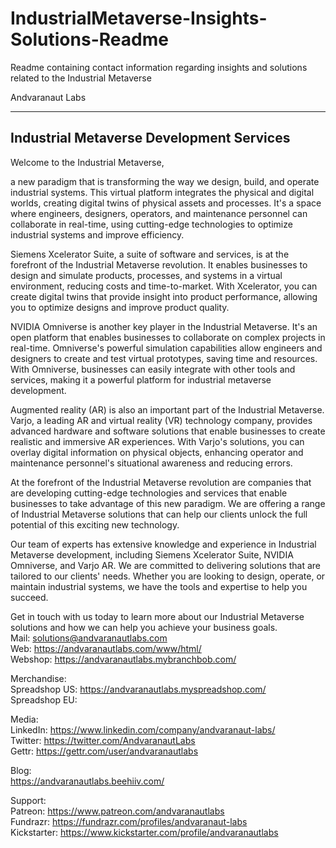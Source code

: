 # IndustrialMetaverse-Insights-Solutions-Readme
Readme containing contact information regarding insights and solutions related to the Industrial Metaverse

Andvaranaut Labs

----------------------------
Industrial Metaverse Development Services
----------------------------

Welcome to the Industrial Metaverse, 

a new paradigm that is transforming the way we design, build, and operate industrial systems. 
This virtual platform integrates the physical and digital worlds, creating digital twins of physical assets and processes. 
It's a space where engineers, designers, operators, and maintenance personnel can collaborate in real-time, using cutting-edge technologies to optimize industrial systems and improve efficiency.

Siemens Xcelerator Suite, a suite of software and services, is at the forefront of the Industrial Metaverse revolution. 
It enables businesses to design and simulate products, processes, and systems in a virtual environment, reducing costs and time-to-market. 
With Xcelerator, you can create digital twins that provide insight into product performance, allowing you to optimize designs and improve product quality.

NVIDIA Omniverse is another key player in the Industrial Metaverse. 
It's an open platform that enables businesses to collaborate on complex projects in real-time. 
Omniverse's powerful simulation capabilities allow engineers and designers to create and test virtual prototypes, saving time and resources. 
With Omniverse, businesses can easily integrate with other tools and services, making it a powerful platform for industrial metaverse development.

Augmented reality (AR) is also an important part of the Industrial Metaverse.  
Varjo, a leading AR and virtual reality (VR) technology company, provides advanced hardware and software solutions that enable businesses to create realistic and immersive AR experiences. With Varjo's solutions, you can overlay digital information on physical objects, enhancing operator and maintenance personnel's situational awareness and reducing errors.

At the forefront of the Industrial Metaverse revolution are companies that are developing cutting-edge technologies and services that enable businesses to take advantage of this new paradigm. We are offering a range of Industrial Metaverse solutions that can help our clients unlock the full potential of this exciting new technology.

Our team of experts has extensive knowledge and experience in Industrial Metaverse development, including Siemens Xcelerator Suite, NVIDIA Omniverse, and Varjo AR. We are committed to delivering solutions that are tailored to our clients' needs. Whether you are looking to design, operate, or maintain industrial systems, we have the tools and expertise to help you succeed.

Get in touch with us today to learn more about our Industrial Metaverse solutions and how we can help you achieve your business goals.  
Mail: solutions@andvaranautlabs.com  
Web: https://andvaranautlabs.com/www/html/  
Webshop: https://andvaranautlabs.mybranchbob.com/  

Merchandise:  
Spreadshop US: https://andvaranautlabs.myspreadshop.com/  
Spreadshop EU:  

Media:  
LinkedIn: https://www.linkedin.com/company/andvaranaut-labs/  
Twitter: https://twitter.com/AndvaranautLabs  
Gettr: https://gettr.com/user/andvaranautlabs  

Blog:  
https://andvaranautlabs.beehiiv.com/  

Support:  
Patreon: https://www.patreon.com/andvaranautlabs  
Fundrazr: https://fundrazr.com/profiles/andvaranaut-labs  
Kickstarter: https://www.kickstarter.com/profile/andvaranautlabs
